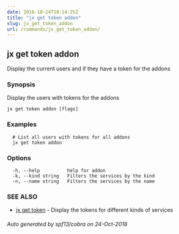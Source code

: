 ```yaml
---
date: 2018-10-24T18:14:25Z
title: "jx get token addon"
slug: jx_get_token_addon
url: /commands/jx_get_token_addon/
---
```

## jx get token addon

Display the current users and if they have a token for the addons

### Synopsis

Display the users with tokens for the addons

```
jx get token addon [flags]
```

### Examples

```
  # List all users with tokens for all addons
  jx get token addon
```

### Options

```
  -h, --help          help for addon
  -k, --kind string   Filters the services by the kind
  -n, --name string   Filters the services by the name
```

### SEE ALSO

* [jx get token](/commands/jx_get_token/)	 - Display the tokens for different kinds of services

###### Auto generated by spf13/cobra on 24-Oct-2018
